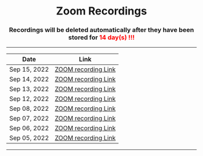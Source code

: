 <h1 align="center"> Zoom Recordings </h1>

<h3 align="center"> Recordings will be deleted automatically after they have been stored for <span style="color:red"> 14 day(s) !!!</span></h3>

---

<div align="center">

|     Date       |                                                            Link                                                                                |
| -------------- | :--------------------------------------------------------------------------------------------------------------------------------------------: |
| Sep 15, 2022   |  [ZOOM recording  Link](https://us02web.zoom.us/rec/share/0HBLnVadzIDQrHwaQB6HcWWf2ZcZPCkxMozSYqFOGyHySt5_3zyw8gcOItmqEQzl.tJi6B4nte8enTPkR)   |
| Sep 14, 2022   |  [ZOOM recording  Link](https://us02web.zoom.us/rec/share/DlhT-SIujcPgUMK61ae15HZeAY_UuW2G6wco1XXR3Vo1aPu7LjHPPpIis2xph18h.8ZGEhxQQ8ZlP639v)   |
| Sep 13, 2022   |  [ZOOM recording  Link](https://us02web.zoom.us/rec/share/K0T3H0lL_vkzINxT7PZeE0auP4Ai35QiYtRanS6mMmmvtM9gfBs3rQmsEFdPu3uF.tagxmgHOy3KHBBP5)   |
| Sep 12, 2022   |  [ZOOM recording  Link](https://us02web.zoom.us/rec/share/x9bSeNFfeirkCgvQwRnzuul6Ie8uWIh4-NfeEODuROVncEanTvAZEOUE6oANccz9.UNHdLzdWyllS7--T)   |
| Sep 08, 2022   |  [ZOOM recording  Link](https://us02web.zoom.us/rec/share/lyobrh_QiUa9GBp162XST5zoWr9H4VJbrrDAZ948xhmrcs7hJ_xZ7Cx0DeRh5erY.PE5eul7Dmyzsv2d9)   |
| Sep 07, 2022   |  [ZOOM recording  Link](https://us02web.zoom.us/rec/share/pK5nH1ZOMxR9KZxS6f5ptNSC2uvYIsCk6Jt2vsFeVBKcYhrZbEhCgUWO2DcJ12aH._0AQnpgmYgR_ZsS6)   |
| Sep 06, 2022   |  [ZOOM recording  Link](https://us02web.zoom.us/rec/share/9k_h9PJo52q9fG3VKnA98Fb-X79uNKWocPO_iWdhRuCGlRDk5YGGFNuhD4Y-hQs.o54YXA4g_nkO-fxS)    |
| Sep 05, 2022   |  [ZOOM recording  Link](https://us02web.zoom.us/rec/share/ivGg6hWeJORFuXuFLrNb_CixWAUY2Dy090FQYR0mzSX0_kH6JQqx0PISBGq80luG.PD98qv8hfwutK4cD)   |

</div>

---

